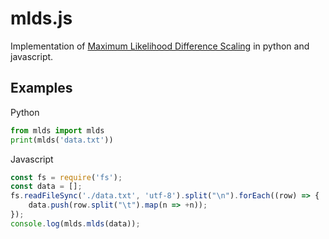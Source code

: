 # mlds.js

Implementation of [Maximum Likelihood Difference Scaling](https://cran.r-project.org/web/packages/MLDS/vignettes/MLDS.pdf) in python and javascript.

## Examples

Python

```python
from mlds import mlds
print(mlds('data.txt'))
```

Javascript

```javascript
const fs = require('fs');
const data = [];
fs.readFileSync('./data.txt', 'utf-8').split("\n").forEach((row) => {
    data.push(row.split("\t").map(n => +n));
});
console.log(mlds.mlds(data));
```